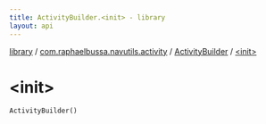 ```yaml
---
title: ActivityBuilder.<init> - library
layout: api
---
```


<div class='api-docs-breadcrumbs'><a href="../../index.html">library</a> / <a href="../index.html">com.raphaelbussa.navutils.activity</a> / <a href="index.html">ActivityBuilder</a> / <a href="./-init-.html">&lt;init&gt;</a></div>

# &lt;init&gt;

<div class="signature"><code><span class="identifier">ActivityBuilder</span><span class="symbol">(</span><span class="symbol">)</span></code></div>
